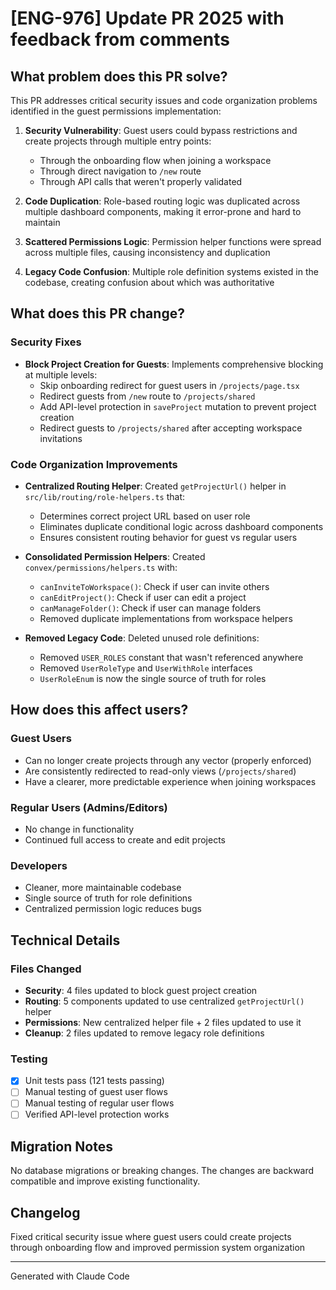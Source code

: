 # [ENG-976] Update PR 2025 with feedback from comments

## What problem does this PR solve?

This PR addresses critical security issues and code organization problems identified in the guest permissions implementation:

1. **Security Vulnerability**: Guest users could bypass restrictions and create projects through multiple entry points:
   - Through the onboarding flow when joining a workspace
   - Through direct navigation to `/new` route
   - Through API calls that weren't properly validated

2. **Code Duplication**: Role-based routing logic was duplicated across multiple dashboard components, making it error-prone and hard to maintain

3. **Scattered Permissions Logic**: Permission helper functions were spread across multiple files, causing inconsistency and duplication

4. **Legacy Code Confusion**: Multiple role definition systems existed in the codebase, creating confusion about which was authoritative

## What does this PR change?

### Security Fixes

- **Block Project Creation for Guests**: Implements comprehensive blocking at multiple levels:
  - Skip onboarding redirect for guest users in `/projects/page.tsx`
  - Redirect guests from `/new` route to `/projects/shared`
  - Add API-level protection in `saveProject` mutation to prevent project creation
  - Redirect guests to `/projects/shared` after accepting workspace invitations

### Code Organization Improvements

- **Centralized Routing Helper**: Created `getProjectUrl()` helper in `src/lib/routing/role-helpers.ts` that:
  - Determines correct project URL based on user role
  - Eliminates duplicate conditional logic across dashboard components
  - Ensures consistent routing behavior for guest vs regular users

- **Consolidated Permission Helpers**: Created `convex/permissions/helpers.ts` with:
  - `canInviteToWorkspace()`: Check if user can invite others
  - `canEditProject()`: Check if user can edit a project
  - `canManageFolder()`: Check if user can manage folders
  - Removed duplicate implementations from workspace helpers

- **Removed Legacy Code**: Deleted unused role definitions:
  - Removed `USER_ROLES` constant that wasn't referenced anywhere
  - Removed `UserRoleType` and `UserWithRole` interfaces
  - `UserRoleEnum` is now the single source of truth for roles

## How does this affect users?

### Guest Users
- Can no longer create projects through any vector (properly enforced)
- Are consistently redirected to read-only views (`/projects/shared`)
- Have a clearer, more predictable experience when joining workspaces

### Regular Users (Admins/Editors)
- No change in functionality
- Continued full access to create and edit projects

### Developers
- Cleaner, more maintainable codebase
- Single source of truth for role definitions
- Centralized permission logic reduces bugs

## Technical Details

### Files Changed
- **Security**: 4 files updated to block guest project creation
- **Routing**: 5 components updated to use centralized `getProjectUrl()` helper
- **Permissions**: New centralized helper file + 2 files updated to use it
- **Cleanup**: 2 files updated to remove legacy role definitions

### Testing
- [x] Unit tests pass (121 tests passing)
- [ ] Manual testing of guest user flows
- [ ] Manual testing of regular user flows
- [ ] Verified API-level protection works

## Migration Notes

No database migrations or breaking changes. The changes are backward compatible and improve existing functionality.

## Changelog

Fixed critical security issue where guest users could create projects through onboarding flow and improved permission system organization

---
Generated with Claude Code